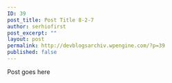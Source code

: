```yaml
---
ID: 39
post_title: Post Title 8-2-7
author: serhiofirst
post_excerpt: ""
layout: post
permalink: http://devblogsarchiv.wpengine.com/?p=39
published: false
---
```

Post goes here